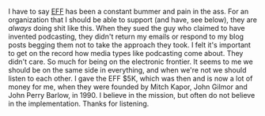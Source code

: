 I have to say <a href="https://en.wikipedia.org/wiki/Electronic_Frontier_Foundation">EFF</a> has been a constant bummer and pain in the ass. For an organization that I should be able to support (and have, see below), they are <i>always</i> doing shit like this. When they sued the guy who claimed to have invented podcasting, they didn't return my emails or respond to my blog posts begging them not to take the approach they took. I felt it's important to get on the record how media types like podcasting come about. They didn't care. So much for being on the electronic frontier. It seems to me we should be on the same side in everything, and when we're not we should listen to each other. I gave the EFF $5K, which was then and is now a lot of money for me, when they were founded by Mitch Kapor, John Gilmor and John Perry Barlow, in 1990. I believe in the mission, but often do not believe in the implementation. Thanks for listening.
